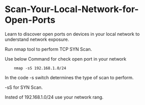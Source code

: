 # Scan-Your-Local-Network-for-Open-Ports

Learn to discover open ports on devices in your local network to understand network exposure.


Run nmap tool to perform TCP SYN Scan.

Use below Command for check open port in your network

        nmap -sS 192.168.1.0/24 


In the code -s switch determines the type of scan to perform.

-sS for SYN Scan.

Insted of 192.168.1.0/24 use your network rang.
